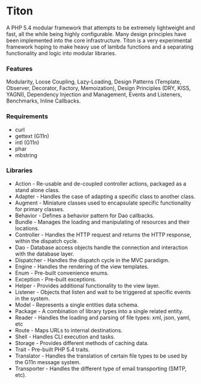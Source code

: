 # Titon #

A PHP 5.4 modular framework that attempts to be extremely lightweight and fast, all the while being highly configurable. Many design principles have been implemented into the core infrastructure. Titon is a very experimental framework hoping to make heavy use of lambda functions and a separating functionality and logic into modular libraries.

### Features ###

Modularity, Loose Coupling, Lazy-Loading, Design Patterns (Template, Observer, Decorator, Factory, Memoization), Design Principles (DRY, KISS, YAGNI), Dependency Injection and Management, Events and Listeners, Benchmarks, Inline Callbacks.

### Requirements ###

* curl
* gettext (G11n)
* intl (G11n)
* phar
* mbstring

### Libraries ###

* Action - Re-usable and de-coupled controller actions, packaged as a stand alone class.
* Adapter - Handles the case of adapting a specific class to another class.
* Augment - Miniature classes used to encapsulate specific functionality for primary classes.
* Behavior - Defines a behavior pattern for Dao callbacks.
* Bundle - Manages the loading and manipulating of resources and their locations.
* Controller - Handles the HTTP request and returns the HTTP response, within the dispatch cycle.
* Dao - Database access objects handle the connection and interaction with the database layer.
* Dispatcher - Handles the dispatch cycle in the MVC paradigm.
* Engine - Handles the rendering of the view templates.
* Enum - Pre-built convenience enums.
* Exception - Pre-built exceptions.
* Helper - Provides additional functionality to the view layer.
* Listener - Objects that listen and wait to be triggered at specific events in the system.
* Model - Represents a single entities data schema.
* Package - A combination of library types into a single related entity.
* Reader - Handles the loading and parsing of file types: xml, json, yaml, etc
* Route - Maps URLs to internal destinations.
* Shell - Handles CLI execution and tasks.
* Storage - Provides different methods of caching data.
* Trait - Pre-built PHP 5.4 traits.
* Translator - Handles the translation of certain file types to be used by the G11n message system.
* Transporter - Handles the different type of email transporting (SMTP, etc).